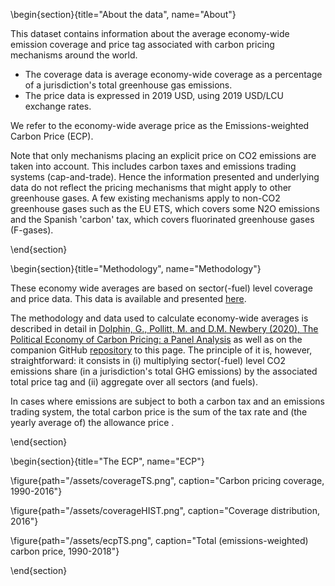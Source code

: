 <!-- =============================
     ABOUT
    ============================== -->

\begin{section}{title="About the data", name="About"}

This dataset contains information about the average economy-wide emission coverage and price tag associated with carbon pricing mechanisms around the world.
* The coverage data is average economy-wide coverage as a percentage of a jurisdiction's total greenhouse gas emissions.
* The price data is expressed in 2019 USD, using 2019 USD/LCU exchange rates.

We refer to the economy-wide average price as the Emissions-weighted Carbon Price (ECP).

Note that only mechanisms placing an explicit price on CO2 emissions are taken into account. This includes carbon taxes and emissions trading systems (cap-and-trade). Hence the information presented and underlying data do not reflect the pricing mechanisms that might apply to other greenhouse gases. A few existing mechanisms apply to non-CO2 greenhouse gases such as the EU ETS, which covers some N2O emissions and the Spanish 'carbon' tax, which covers fluorinated greenhouse gases (F-gases).

\end{section}

<!-- =============================
     GETTING STARTED
     ============================== -->
\begin{section}{title="Methodology", name="Methodology"}

These economy wide averages are based on sector(-fuel) level coverage and price data. This data is available and presented [here](https://gd1989.github.io/WorldCarbonPricingDatabase/).

The methodology and data used to calculate economy-wide averages is described in detail in [Dolphin, G., Pollitt, M. and D.M. Newbery (2020), The Political Economy of Carbon Pricing: a Panel Analysis](https://academic.oup.com/oep/article-abstract/72/2/472/5530742) as well as on the companion GitHub [repository](https://github.com/gd1989/ECP) to this page. The principle of it is, however, straightforward: it consists in (i) multiplying sector(-fuel) level CO2 emissions share (in a jurisdiction's total GHG emissions) by the associated total price tag and
(ii) aggregate over all sectors (and fuels).

In cases where emissions are subject to both a carbon tax and an emissions trading system, the total carbon price is the sum of the tax rate and (the yearly average of) the allowance price .

\end{section}


\begin{section}{title="The ECP", name="ECP"}

\figure{path="/assets/coverageTS.png", caption="Carbon pricing coverage, 1990-2016"}

\figure{path="/assets/coverageHIST.png", caption="Coverage distribution, 2016"}

\figure{path="/assets/ecpTS.png", caption="Total (emissions-weighted) carbon price, 1990-2018"}



\end{section}
